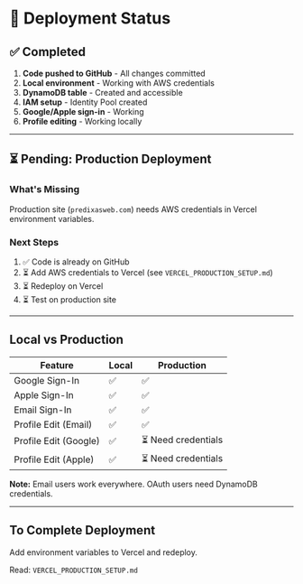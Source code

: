 # 🚀 Deployment Status

## ✅ Completed

1. **Code pushed to GitHub** - All changes committed
2. **Local environment** - Working with AWS credentials
3. **DynamoDB table** - Created and accessible
4. **IAM setup** - Identity Pool created
5. **Google/Apple sign-in** - Working
6. **Profile editing** - Working locally

---

## ⏳ Pending: Production Deployment

### What's Missing

Production site (`predixasweb.com`) needs AWS credentials in Vercel environment variables.

### Next Steps

1. ✅ Code is already on GitHub
2. ⏳ Add AWS credentials to Vercel (see `VERCEL_PRODUCTION_SETUP.md`)
3. ⏳ Redeploy on Vercel
4. ⏳ Test on production site

---

## Local vs Production

| Feature | Local | Production |
|---------|-------|------------|
| Google Sign-In | ✅ | ✅ |
| Apple Sign-In | ✅ | ✅ |
| Email Sign-In | ✅ | ✅ |
| Profile Edit (Email) | ✅ | ✅ |
| Profile Edit (Google) | ✅ | ⏳ Need credentials |
| Profile Edit (Apple) | ✅ | ⏳ Need credentials |

**Note:** Email users work everywhere. OAuth users need DynamoDB credentials.

---

## To Complete Deployment

Add environment variables to Vercel and redeploy.

Read: `VERCEL_PRODUCTION_SETUP.md`



